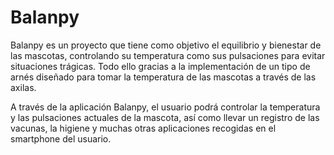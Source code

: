 # Balanpy

Balanpy es un proyecto que tiene como objetivo el equilibrio y bienestar de las mascotas, controlando su temperatura como sus pulsaciones para evitar situaciones trágicas. Todo ello gracias a la implementación de un tipo de arnés diseñado para tomar la temperatura de las mascotas a través de las axilas.

A través de la aplicación Balanpy, el usuario podrá controlar la temperatura y las pulsaciones actuales de la mascota, así como llevar un registro de las vacunas, la higiene y muchas otras aplicaciones recogidas en el smartphone del usuario. 